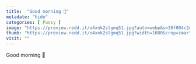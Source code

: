 ```yaml
---
title:  "Good morning 🤩"
metadate: "hide"
categories: [ Pussy ]
image: "https://preview.redd.it/o4xnk2slgmq51.jpg?auto=webp&s=30f004c2e55212ead8e020de8d9e9a5030e22f81"
thumb: "https://preview.redd.it/o4xnk2slgmq51.jpg?width=1080&crop=smart&auto=webp&s=bbaa4a7ec65693a085f820b7f94000c48e47c256"
visit: ""
---
```

Good morning 🤩
